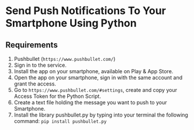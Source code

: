 # Send Push Notifications To Your Smartphone Using Python

## Requirements

1. Pushbullet
   (`https://www.pushbullet.com/`)
2. Sign in to the service.
3. Install the app on your smartphone, available on Play & App Store.
4. Open the app on your smartphone, sign in with the same account and grant the access.
5. Go to `https://www.pushbullet.com/#settings`, create and copy your Access Token for the Python Script.
6. Create a text file holding the message you want to push to your Smartphone.
7. Install the library pushbullet.py by typing into your terminal the following command:
   `pip install pushbullet.py`
